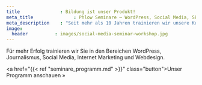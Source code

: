 ```yaml
---
title               : Bildung ist unser Produkt!
meta_title               : Phlow Seminare – WordPress, Social Media, SEO & Journalismus
meta_description    : "Seit mehr als 10 Jahren trainieren wir unsere Kunden in den Bereichen WordPress, Journalismus, Social Media, Internet Marketing und Webdesign."
image:
  header          : images/social-media-seminar-workshop.jpg
---
```

<div class="h3">Für mehr Erfolg trainieren wir Sie in den Bereichen WordPress, Journalismus, Social Media, Internet Marketing und Webdesign.</div>

<a href="{{< ref "seminare_programm.md" >}}" class="button">Unser Programm anschauen »</a>
